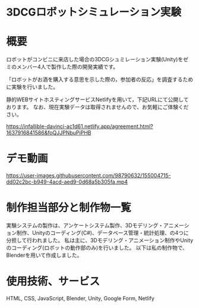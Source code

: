 # 3DCGロボットシミュレーション実験

# 概要
ロボットがコンビニに来店した場合の3DCGシュミレーション実験(Unity)をゼミのメンバー4人で製作した際の開発実績です。

「ロボットがお酒を購入する意思を示した際の，参加者の反応」を調査するために実験を行いました。

静的WEBサイトホスティングサービスNetlifyを用いて，下記URLにて公開しております。
なお、現在実験データは取得されませんので、お気軽にご体験ください。

https://infallible-davinci-ac1d61.netlify.app/agreement.html?1637916841586&foQJJPNbuPiPHB

# デモ動画
https://user-images.githubusercontent.com/98790632/155004715-dd02c2bc-b949-4acd-aed9-0d68a5b305fa.mp4

# 制作担当部分と制作物一覧
実験システムの製作は、アンケートシステム製作、3Dモデリング・アニメーション制作、Unityのコーディング(C#)、データベース管理・統計処理、の4つに分担して行われました。
私は主に、3Dモデリング・アニメーション制作やUnityのコーディング(ロボットの動作部のみ)を行いました。
以下は私の制作物で、Blenderを用いて作成しました。


# 使用技術、サービス
HTML, CSS, JavaScript, Blender, Unity, Google Form, Netlify
